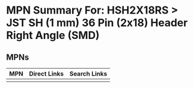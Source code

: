 



# MPN Summary For: HSH2X18RS > JST SH (1 mm) 36 Pin (2x18) Header Right Angle (SMD)

## MPNs
  

|MPN|Direct Links|Search Links|
| :--- | :--- | :--- |
||||
